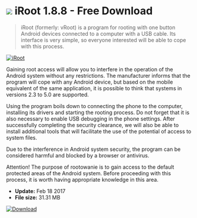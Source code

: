 # ![](https://cdn.softexe.net/static/icon/e/iroot-11180.png) iRoot 1.8.8 - Free Download

> iRoot (formerly: vRoot) is a program for rooting with one button Android devices connected to a computer with a USB cable. Its interface is very simple, so everyone interested will be able to cope with this process.

[![iRoot](https://gallery.dpcdn.pl/imgc/Tools/74137/g_-_420x350_1.5_-_x20170218223410_0.png)](https://softexe.net/win/hobbies-lifestyle/mobile/iroot:ppphR.html)

Gaining root access will allow you to interfere in the operation of the Android system without any restrictions. The manufacturer informs that the program will cope with any Android device, but based on the mobile equivalent of the same application, it is possible to think that systems in versions 2.3 to 5.0 are supported.
 
 Using the program boils down to connecting the phone to the computer, installing its drivers and starting the rooting process. Do not forget that it is also necessary to enable USB debugging in the phone settings. After successfully completing the security clearance, we will also be able to install additional tools that will facilitate the use of the potential of access to system files.
 
 Due to the interference in Android system security, the program can be considered harmful and blocked by a browser or antivirus.
 
 Attention!
 The purpose of rootowanie is to gain access to the default protected areas of the Android system. Before proceeding with this process, it is worth having appropriate knowledge in this area.


- **Update:** Feb 18 2017
- **File size:** 31.31 MB

[![Download](https://cdn.softexe.net/static/img/download.png)](https://softexe.net/win/hobbies-lifestyle/mobile/iroot:ppphR.html)

